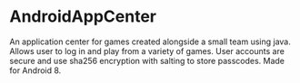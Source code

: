 # AndroidAppCenter
An application center for games created alongside a small team using java. Allows user to log in and play from a variety of games. User accounts are secure and use sha256 encryption with salting to store passcodes. Made for Android 8.
